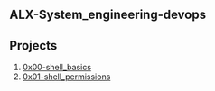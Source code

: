 ## ALX-System_engineering-devops

## Projects

1. [0x00-shell_basics](./0x00-shell_basics)
2. [0x01-shell_permissions](./0x01-shell_permissions)


